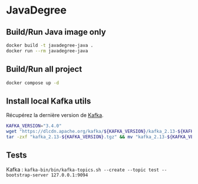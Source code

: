 # JavaDegree

## Build/Run Java image only
```bash
docker build -t javadegree-java .
docker run --rm javadegree-java
```

## Build/Run all project
```bash
docker compose up -d
```

## Install local Kafka utils
Récupérez la dernière version de [Kafka](https://dlcdn.apache.org/kafka/).

```bash
KAFKA_VERSION="3.4.0"
wget "https://dlcdn.apache.org/kafka/${KAFKA_VERSION}/kafka_2.13-${KAFKA_VERSION}.tgz"
tar -zxf "kafka_2.13-${KAFKA_VERSION}.tgz" && mv "kafka_2.13-${KAFKA_VERSION}" "kafka-bin" && rm -rf "kafka_2.13-${KAFKA_VERSION}.tgz"
```

## Tests
Kafka : `kafka-bin/bin/kafka-topics.sh --create --topic test --bootstrap-server 127.0.0.1:9094`
